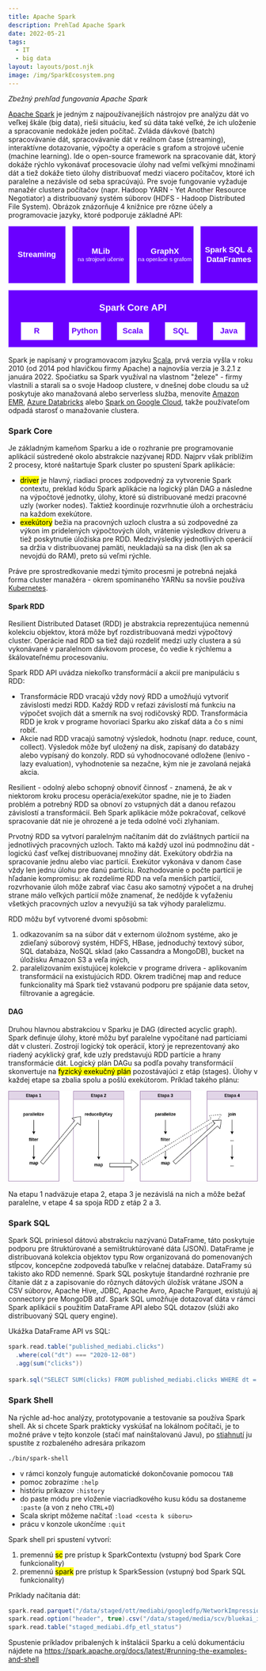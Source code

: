 ```yaml
---
title: Apache Spark
description: Prehľad Apache Spark
date: 2022-05-21
tags:
  - IT
  - big data
layout: layouts/post.njk
image: /img/SparkEcosystem.png
---
```


*Zbežný prehľad fungovania Apache Spark*

[Apache Spark](https://spark.apache.org) je jedným z najpoužívanejších nástrojov pre analýzu dát vo veľkej škále (big data), rieši situáciu, keď sú dáta také veľké, že ich uloženie a spracovanie nedokáže jeden počítač. Zvláda dávkové (batch) spracovávanie dát, spracovávanie dát v reálnom čase (streaming), interaktívne dotazovanie, výpočty a operácie s grafom a strojové učenie (machine learning).
Ide o open-source framework na spracovanie dát, ktorý dokáže rýchlo vykonávať procesovacie úlohy nad veľmi veľkými množinami dát a tiež dokáže tieto úlohy distribuovať medzi viacero počítačov, ktoré ich paralelne a nezávisle od seba spracúvajú. Pre svoje fungovanie vyžaduje manažér clustera počítačov (napr. Hadoop YARN - Yet Another Resource Negotiator) a distribuovaný systém súborov (HDFS - Hadoop Distributed File System).
Obrázok znázorňuje 4 knižnice pre rôzne účely a programovacie jazyky, ktoré podporuje základné API:

![Spark Ecosystem](/img/SparkEcosystem.png)

Spark je napísaný v programovacom jazyku [Scala](https://www.scala-lang.org), prvá verzia vyšla v roku 2010 (od 2014 pod hlavičkou firmy Apache) a najnovšia verzia je 3.2.1 z januára 2022.
Spočiatku sa Spark využíval na vlastnom "železe" - firmy vlastnili a starali sa o svoje Hadoop clustere, v dnešnej dobe cloudu sa už poskytuje ako manažovaná alebo serverless služba, menovite [Amazon EMR](https://aws.amazon.com/emr), [Azure Databricks](https://azure.microsoft.com/en-us/services/databricks) alebo [Spark on Google Cloud](https://cloud.google.com/solutions/spark), takže používateľom odpadá starosť o manažovanie clustera.

### Spark Core
Je základným kameňom Sparku a ide o rozhranie pre programovanie aplikácií sústredené okolo abstrakcie nazývanej RDD.
Najprv však priblížim 2 procesy, ktoré naštartuje Spark cluster po spustení Spark aplikácie:
- <mark>driver</mark> je hlavný, riadiaci proces zodpovedný za vytvorenie Spark contextu, preklad kódu Spark aplikácie na logický plán DAG a následne na výpočtové jednotky, úlohy, ktoré sú distribuované medzi pracovné uzly (worker nodes). Taktiež koordinuje rozvrhnutie úloh a orchestráciu na každom exekútore.
- <mark>exekútory</mark> bežia na pracovných uzloch clustra a sú zodpovedné za výkon im pridelených výpočtových úloh, vrátenie výsledkov driveru a tiež poskytnutie úložiska pre RDD. Medzivýsledky jednotlivých operácií sa držia v distribuovanej pamäti, neukladajú sa na disk (len ak sa nevojdú do RAM), preto sú veľmi rýchle.

Práve pre sprostredkovanie medzi týmito procesmi je potrebná nejaká forma cluster manažéra - okrem spomínaného YARNu sa novšie používa [Kubernetes](https://spark.apache.org/docs/latest/running-on-kubernetes.html).

#### Spark RDD
Resilient Distributed Dataset (RDD) je abstrakcia reprezentujúca nemennú kolekciu objektov, ktorá môže byť rozdistribuovaná medzi výpočtový cluster. Operácie nad RDD sa tiež dajú rozdeliť medzi uzly clustera a sú vykonávané v paralelnom dávkovom procese, čo vedie k rýchlemu a škálovateľnému procesovaniu.

Spark RDD API uvádza niekoľko transformácií a akcií pre manipuláciu s RDD:
- Transformácie RDD vracajú vždy nový RDD a umožňujú vytvoriť závislosti medzi RDD. Každý RDD v reťazi závislostí má funkciu na výpočet svojich dát a smerník na svoj rodičovský RDD. Transformácia RDD je krok v programe hovoriaci Sparku ako získať dáta a čo s nimi robiť.
- Akcie nad RDD vracajú samotný výsledok, hodnotu (napr. reduce, count, collect). Výsledok môže byť uložený na disk, zapísaný do databázy alebo vypísaný do konzoly. RDD sú vyhodnocované odložene (lenivo - lazy evaluation), vyhodnotenie sa nezačne, kým nie je zavolaná nejaká akcia.

Resilient - odolný alebo schopný obnoviť činnosť - znamená, že ak v niektorom kroku procesu operácia/exekútor spadne, nie je to žiaden problém a potrebný RDD sa obnoví zo vstupných dát a danou reťazou závislostí a transformácií. Beh Spark aplikácie môže pokračovať, celkové spracovanie dát nie je ohrozené a je teda odolné voči zlyhaniam.

Prvotný RDD sa vytvorí paralelným načítaním dát do zvláštnych partícií na jednotlivých pracovných uzloch. Takto má každý uzol inú podmnožinu dát - logickú časť veľkej distribuovanej množiny dát. Exekútory obdržia na spracovanie jednu alebo viac partícií. Exekútor vykonáva v danom čase vždy len jednu úlohu pre danú partíciu. Rozhodovanie o počte partícií je hľadanie kompromisu: ak rozdelíme RDD na veľa menších partícií, rozvrhovanie úloh môže zabrať viac času ako samotný výpočet a na druhej strane málo veľkých partícií môže znamenať, že nedôjde k vyťaženiu všetkých pracovných uzlov a nevyužijú sa tak výhody paralelizmu.

RDD môžu byť vytvorené dvomi spôsobmi:
1. odkazovaním sa na súbor dát v externom úložnom systéme, ako je zdieľaný súborový systém, HDFS, HBase, jednoduchý textový súbor, SQL databáza, NoSQL sklad (ako Cassandra a MongoDB), bucket na úložisku Amazon S3 a veľa iných,
2. paralelizovaním existujúcej kolekcie v programe drivera - aplikovaním transformácií na existujúcich RDD. Okrem tradičnej map and reduce funkcionality má Spark tiež vstavanú podporu pre spájanie data setov, filtrovanie a agregácie.

#### DAG
Druhou hlavnou abstrakciou v Sparku je DAG (directed acyclic graph). Spark definuje úlohy, ktoré môžu byť paralelne vypočítané nad partíciami dát v clusteri. Zostrojí logický tok operácií, ktorý je reprezentovaný ako riadený acyklický graf, kde uzly predstavujú RDD partície a hrany transformácie dát.
Logický plán DAGu sa podľa povahy transformácií skonvertuje na <mark>fyzický exekučný plán</mark> pozostávajúci z etáp (stages). Úlohy v každej etape sa zbalia spolu a pošlú exekútorom. Príklad takého plánu:

![Príklad plánu](/img/plan.png)

Na etapu 1 nadväzuje etapa 2, etapa 3 je nezávislá na nich a môže bežať paralelne, v etape 4 sa spoja RDD z etáp 2 a 3.

### Spark SQL
Spark SQL priniesol dátovú abstrakciu nazývanú DataFrame, táto poskytuje podporu pre štruktúrované a semištruktúrované dáta (JSON).
DataFrame je distribuovaná kolekcia objektov typu Row organizovaná do pomenovaných stĺpcov, koncepčne zodpovedá tabuľke v relačnej databáze.
DataFramy sú takisto ako RDD nemenné.
Spark SQL poskytuje štandardné rozhranie pre čítanie dát z a zapisovanie do rôznych dátových úložísk vrátane JSON a CSV súborov, Apache Hive, JDBC, Apache Avro, Apache Parquet, existujú aj connectory pre MongoDB atď.
Spark SQL umožňuje dotazovať dáta v rámci Spark aplikácií s použitím DataFrame API alebo SQL dotazov (slúži ako distribuovaný SQL query engine).

Ukážka DataFrame API vs SQL:
```scala
spark.read.table("published_mediabi.clicks")
  .where(col("dt") === "2020-12-08")
  .agg(sum("clicks"))

spark.sql("SELECT SUM(clicks) FROM published_mediabi.clicks WHERE dt = '2020-12-08'")
```

### Spark Shell
Na rýchle ad-hoc analýzy, prototypovanie a testovanie sa používa Spark shell.
Ak si chcete Spark prakticky vyskúšať na lokálnom počítači, je to možné práve v tejto konzole (stačí mať nainštalovanú Javu), po [stiahnutí](https://spark.apache.org/downloads.html) ju spustíte z rozbaleného adresára príkazom
```bash
./bin/spark-shell
```

- v rámci konzoly funguje automatické dokončovanie pomocou `TAB`
- pomoc zobrazíme `:help`
- históriu príkazov `:history`
- do paste módu pre vloženie viacriadkového kusu kódu sa dostaneme `:paste` (a von z neho `CTRL`+`D`)
- Scala skript môžeme načítať `:load <cesta k súboru>`
- prácu v konzole ukončíme `:quit`

Spark shell pri spustení vytvorí:
1. premennú <mark>sc</mark> pre prístup k SparkContextu (vstupný bod Spark Core funkcionality)
2. premennú <mark>spark</mark> pre prístup k SparkSession (vstupný bod Spark SQL funkcionality)

Príklady načítania dát:
```scala
spark.read.parquet("/data/staged/ott/mediabi/googledfp/NetworkImpressions/dt=20201209")
spark.read.option("header", true).csv("/data/staged/media/scv/bluekai_insights_categories/dt=20201209")
spark.read.table("staged_mediabi.dfp_etl_status")
```
Spustenie príkladov pribalených k inštalácii Sparku a celú dokumentáciu nájdete na https://spark.apache.org/docs/latest/#running-the-examples-and-shell

